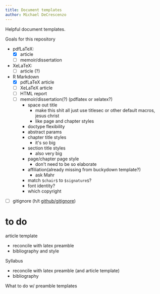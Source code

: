 ```yaml
---
title: Document templates
author: Michael DeCrescenzo
---
```


Helpful document templates. 

Goals for this repository

- pdfLaTeX:
  + [x] article
  + [ ] memoir/dissertation
- XeLaTeX:
  + [ ] article (?)
- R Markdown
  + [x] pdfLaTeX article
  + [ ] XeLaTeX article
  + [ ] HTML report
  + [ ] memoir/dissertation(?) (pdflatex or xelatex?)
    * space out title
      - make this shit all just use titlesec or other default macros, jesus christ
      - like page and chapter styles
    * doctype flexibility
    * abstract params
    * chapter title styles
      - it's so big
    * section title styles
      - also very big
    * page/chapter page style
      - don't need to be so elaborate
    * affiliation(already missing from buckydown template?)
      - ask Mahr
    * match `$chair$` to `$signature$`?
    * font identity?
    * which copyright
- [ ] gitignore (h/t [github/gitignore](https://github.com/github/gitignore))


# to do

article template

- reconcile with latex preamble
- bibliography and style

Syllabus

- reconcile with latex preamble (and article template)
- bibliography


What to do w/ preamble templates

